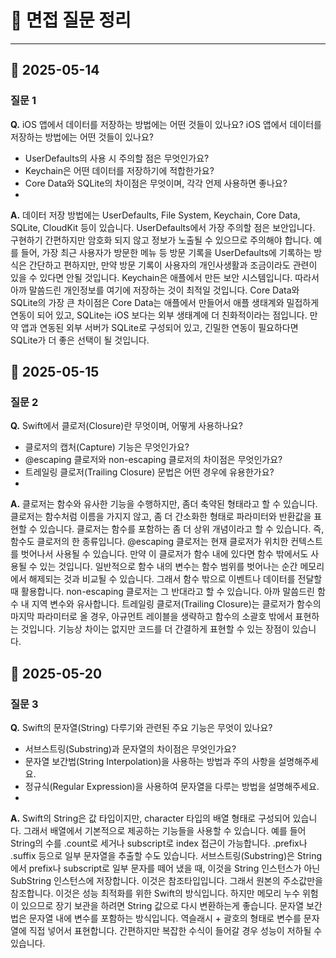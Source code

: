 # 📝 면접 질문 정리

---

## 📅 2025-05-14

### 질문 1
**Q.** iOS 앱에서 데이터를 저장하는 방법에는 어떤 것들이 있나요?
iOS 앱에서 데이터를 저장하는 방법에는 어떤 것들이 있나요?
- UserDefaults의 사용 시 주의할 점은 무엇인가요?
- Keychain은 어떤 데이터를 저장하기에 적합한가요?
- Core Data와 SQLite의 차이점은 무엇이며, 각각 언제 사용하면 좋나요?
- 
**A.** 
데이터 저장 방법에는 UserDefaults, File System, Keychain, Core Data, SQLite, CloudKit 등이 있습니다.
UserDefaults에서 가장 주의할 점은 보안입니다. 구현하기 간편하지만 암호화 되지 않고 정보가 노출될 수 있으므로 주의해야 합니다. 예를 들어, 가장 최근 사용자가 방문한 메뉴 등 방문 기록을 UserDefaults에 기록하는 방식은 간단하고 편하지만, 만약 방문 기록이 사용자의 개인사생활과 조금이라도 관련이 있을 수 있다면 안될 것입니다.
Keychain은 애플에서 만든 보안 시스템입니다. 따라서 아까 말씀드린 개인정보를 여기에 저장하는 것이 최적일 것입니다.
Core Data와 SQLite의 가장 큰 차이점은 Core Data는 애플에서 만들어서 애플 생태계와 밀접하게 연동이 되어 있고, SQLite는 iOS 보다는 외부 생태계에 더 친화적이라는 점입니다. 만약 앱과 연동된 외부 서버가 SQLite로 구성되어 있고, 긴밀한 연동이 필요하다면 SQLite가 더 좋은 선택이 될 것입니다.

## 📅 2025-05-15

### 질문 2
**Q.** Swift에서 클로저(Closure)란 무엇이며, 어떻게 사용하나요?

- 클로저의 캡처(Capture) 기능은 무엇인가요?
- @escaping 클로저와 non-escaping 클로저의 차이점은 무엇인가요?
- 트레일링 클로저(Trailing Closure) 문법은 어떤 경우에 유용한가요?
- 
**A.** 
클로저는 함수와 유사한 기능을 수행하지만, 좀더 축약된 형태라고 할 수 있습니다. 클로저는 함수처럼 이름을 가지지 않고, 좀 더 간소화한 형태로 파라미터와 반환값을 표현할 수 있습니다. 클로저는 함수를 포함하는 좀 더 상위 개념이라고 할 수 있습니다. 즉, 함수도 클로저의 한 종류입니다.
@escaping 클로저는 현재 클로저가 위치한 컨텍스트를 벗어나서 사용될 수 있습니다. 만약 이 클로저가 함수 내에 있다면 함수 밖에서도 사용될 수 있는 것입니다. 일반적으로 함수 내의 변수는 함수 범위를 벗어나는 순간 메모리에서 해제되는 것과 비교될 수 있습니다. 그래서 함수 밖으로 이벤트나 데이터를 전달할 때 활용합니다. non-escaping 클로저는 그 반대라고 할 수 있습니다. 아까 말씀드린 함수 내 지역 변수와 유사합니다.
트레일링 클로저(Trailing Closure)는 클로저가 함수의 마지막 파라미터로 올 경우, 아규먼트 레이블을 생략하고 함수의 소괄호 밖에서 표현하는 것입니다. 기능상 차이는 없지만 코드를 더 간결하게 표현할 수 있는 장점이 있습니다.

## 📅 2025-05-20

### 질문 3
**Q.** Swift의 문자열(String) 다루기와 관련된 주요 기능은 무엇이 있나요?
- 서브스트링(Substring)과 문자열의 차이점은 무엇인가요?
- 문자열 보간법(String Interpolation)을 사용하는 방법과 주의 사항을 설명해주세요.
- 정규식(Regular Expression)을 사용하여 문자열을 다루는 방법을 설명해주세요.
- 
**A.**
Swift의 String은 값 타입이지만, character 타입의 배열 형태로 구성되어 있습니다. 그래서 배열에서 기본적으로 제공하는 기능들을 사용할 수 있습니다. 예를 들어 String의 수를 .count로 세거나 subscript로 index 접근이 가능합니다. .prefix나 .suffix 등으로 일부 문자열을 추출할 수도 있습니다.
서브스트링(Substring)은 String에서 prefix나 subscript로 일부 문자를 떼어 냈을 때, 이것을 String 인스턴스가 아닌 SubString 인스턴스에 저장합니다. 이것은 참조타입입니다. 그래서 원본의 주소값만을 참조합니다. 이것은 성능 최적화를 위한 Swift의 방식입니다. 하지만 메모리 누수 위험이 있으므로 장기 보관을 하려면 String 값으로 다시 변환하는게 좋습니다.
문자열 보간법은 문자열 내에 변수를 포함하는 방식입니다. 역슬래시 + 괄호의 형태로 변수를 문자열에 직접 넣어서 표현합니다. 간편하지만 복잡한 수식이 들어갈 경우 성능이 저하될 수 있습니다.
